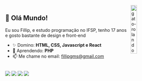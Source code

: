 <img align="right" alt="gato-rolando" src="http://25.media.tumblr.com/e6ffb193e37fb600e828c03e357237b2/tumblr_mhtt5ts8BK1rkfeyuo1_250.gif" style="width: 20%">

## 👋 Olá Mundo!

Eu sou Fillip, e estudo programação no IFSP, tenho 17 anos e gosto bastante de design e front-end

- ✨ Domino: <strong>HTML, CSS, Javascript e React</strong>
- 🌱 Aprendendo: <strong>PHP</strong>
- 📫 Me chame no email: fillipgms@gmail.com

<div style="display: inline_block"><br>
  <img align="center" src="https://img.shields.io/badge/HTML5-E34F26?style=for-the-badge&logo=html5&logoColor=white">
  <img align="center" src="https://img.shields.io/badge/CSS3-1572B6?style=for-the-badge&logo=css3&logoColor=white">
  <img align="center" src="https://img.shields.io/badge/JavaScript-323330?style=for-the-badge&logo=javascript&logoColor=F7DF1E">
  <img align="center" src="https://img.shields.io/badge/React-20232A?style=for-the-badge&logo=react&logoColor=61DAFB">
</div>
  
